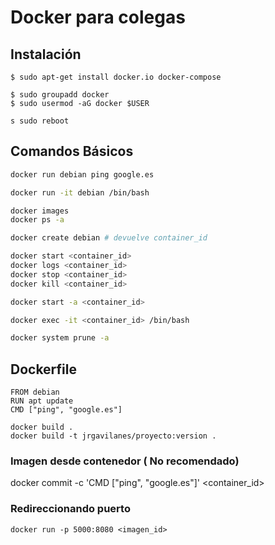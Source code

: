 # Docker para colegas

## Instalación

```
$ sudo apt-get install docker.io docker-compose

$ sudo groupadd docker
$ sudo usermod -aG docker $USER

s sudo reboot
```


## Comandos Básicos
```bash
docker run debian ping google.es

docker run -it debian /bin/bash

docker images
docker ps -a

docker create debian # devuelve container_id

docker start <container_id>
docker logs <container_id>
docker stop <container_id>
docker kill <container_id>

docker start -a <container_id>

docker exec -it <container_id> /bin/bash

docker system prune -a
```

## Dockerfile
```
FROM debian
RUN apt update
CMD ["ping", "google.es"]
```

```
docker build .
docker build -t jrgavilanes/proyecto:version .
```

### Imagen desde contenedor ( No recomendado)

docker commit -c 'CMD ["ping", "google.es"]' <container_id>


### Redireccionando puerto
```
docker run -p 5000:8080 <imagen_id>
```

